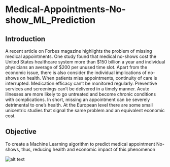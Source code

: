 # Medical-Appointments-No-show_ML_Prediction
## Introduction
A recent article on Forbes magazine highlights the problem of missing medical appointments. One study found that medical no-shows cost the United  States healthcare system more than $150 billion a year and individual physicians an average of $200 per unused time slot. Apart from the economic issue, there is also consider the individual implications of no-shows on health. When patients miss appointments, continuity of care is interrupted. Medication efficacy can’t be monitored regularly. Preventive services and screenings can’t be delivered in a timely manner. Acute illnesses are more likely to go untreated and become chronic conditions with complications. In short, missing an appointment can be severely detrimental to one’s health. At the European level there are some small unicentric studies that signal the same problem and an equivalent economic cost. 

## Objective
To create a Machine Learning algorithm to predict medical appointment No-shows, thus, reducing health and economic impact of this phenomenon

![alt text](https://miro.medium.com/max/1000/1*sowyTHTGeEbOrCTIwqJYBQ.jpeg)
